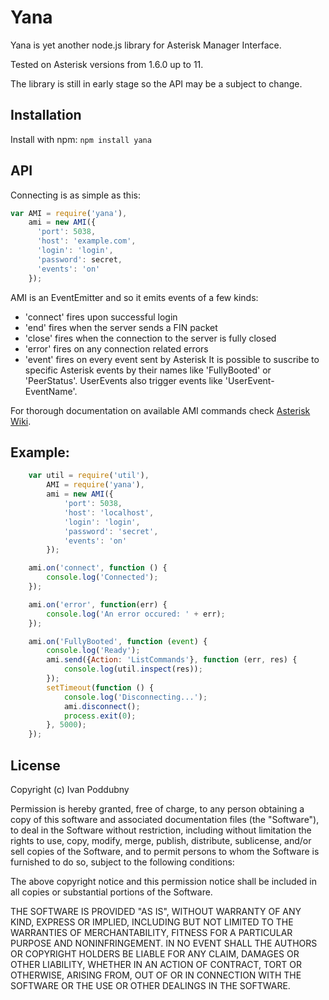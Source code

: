 # Yana

Yana is yet another node.js library for Asterisk Manager Interface.

Tested on Asterisk versions from 1.6.0 up to 11.

The library is still in early stage so the API may be a subject to change.

## Installation
Install with npm: `npm install yana`

## API
Connecting is as simple as this:
```js
var AMI = require('yana'),
    ami = new AMI({
      'port': 5038,
      'host': 'example.com',
      'login': 'login',
      'password': secret,
      'events': 'on'
    });
```

AMI is an EventEmitter and so it emits events of a few kinds:
 * 'connect' fires upon successful login
 * 'end' fires when the server sends a FIN packet
 * 'close' fires when the connection to the server is fully closed
 * 'error' fires on any connection related errors
 * 'event' fires on every event sent by Asterisk
It is possible to suscribe to specific Asterisk events by their names like 'FullyBooted' or 'PeerStatus'.
UserEvents also trigger events like 'UserEvent-EventName'.

For thorough documentation on available AMI commands check [Asterisk Wiki](https://wiki.asterisk.org/wiki/display/AST/AMI+Actions).

## Example:
```js
    var util = require('util'),
        AMI = require('yana'),
        ami = new AMI({
            'port': 5038,
            'host': 'localhost',
            'login': 'login',
            'password': 'secret',
            'events': 'on'
        });

    ami.on('connect', function () {
        console.log('Connected');
    });

    ami.on('error', function(err) {
        console.log('An error occured: ' + err);
    });

    ami.on('FullyBooted', function (event) {
        console.log('Ready');
        ami.send({Action: 'ListCommands'}, function (err, res) {
            console.log(util.inspect(res));
        });
        setTimeout(function () {
            console.log('Disconnecting...');
            ami.disconnect();
            process.exit(0);
        }, 5000);
    });
```

## License

Copyright (c) Ivan Poddubny

Permission is hereby granted, free of charge, to any person obtaining a copy of this software and associated documentation files (the "Software"), to deal in the Software without restriction, including without limitation the rights to use, copy, modify, merge, publish, distribute, sublicense, and/or sell copies of the Software, and to permit persons to whom the Software is furnished to do so, subject to the following conditions:

The above copyright notice and this permission notice shall be included in all copies or substantial portions of the Software.

THE SOFTWARE IS PROVIDED "AS IS", WITHOUT WARRANTY OF ANY KIND, EXPRESS OR IMPLIED, INCLUDING BUT NOT LIMITED TO THE WARRANTIES OF MERCHANTABILITY, FITNESS FOR A PARTICULAR PURPOSE AND NONINFRINGEMENT. IN NO EVENT SHALL THE AUTHORS OR COPYRIGHT HOLDERS BE LIABLE FOR ANY CLAIM, DAMAGES OR OTHER LIABILITY, WHETHER IN AN ACTION OF CONTRACT, TORT OR OTHERWISE, ARISING FROM, OUT OF OR IN CONNECTION WITH THE SOFTWARE OR THE USE OR OTHER DEALINGS IN THE SOFTWARE.

